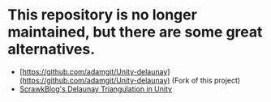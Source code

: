 This repository is no longer maintained, but there are some great alternatives.
==============

- [https://github.com/adamgit/Unity-delaunay](https://github.com/adamgit/Unity-delaunay) (Fork of this project)
- [ScrawkBlog's Delaunay Triangulation in Unity](https://scrawkblog.com/2014/06/16/delaunay-triangulation-in-unity/)
